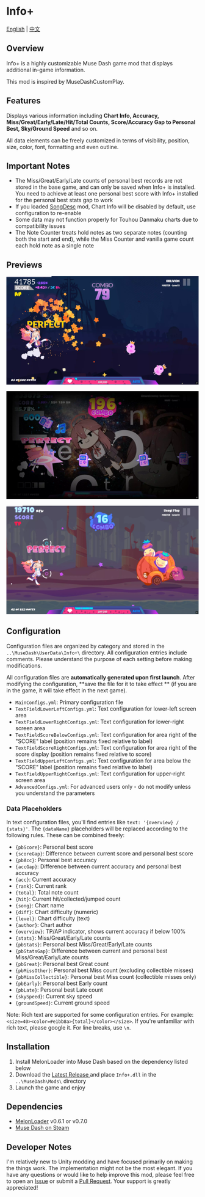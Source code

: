 # Info+

[English](README.md) | [中文](README_zh.md)

## Overview

Info+ is a highly customizable Muse Dash game mod that displays additional in-game information.

This mod is inspired by MuseDashCustomPlay.

## Features

Displays various information including **Chart Info, Accuracy, Miss/Great/Early/Late/Hit/Total Counts, Score/Accuracy Gap to Personal Best, Sky/Ground Speed** and so on.

All data elements can be freely customized in terms of visibility, position, size, color, font, formatting and even outline.

## Important Notes

- The Miss/Great/Early/Late counts of personal best records are not stored in the base game, and can only be saved when Info+ is installed. You need to achieve at least one personal best score with Info+ installed for the personal best stats gap to work
- If you loaded [SongDesc](https://github.com/mdmods/songdesc) mod, Chart Info will be disabled by default, use configuration to re-enable
- Some data may not function properly for Touhou Danmaku charts due to compatibility issues
- The Note Counter treats hold notes as two separate notes (counting both the start and end), while the Miss Counter and vanilla game count each hold note as a single note

## Previews

![Preview 1](Static/Preview1.webp)

![Preview 2](Static/Preview2.webp)

![Preview 3](Static/Preview3.webp)

## Configuration

Configuration files are organized by category and stored in the
`..\MuseDash\UserData\Info+\` directory. All configuration entries include comments. Please understand the purpose of each setting before making modifications.

All configuration files are **automatically generated upon first launch**. After modifying the configuration, **save the file for it to take effect
** (if you are in the game, it will take effect in the next game).

- `MainConfigs.yml`: Primary configuration file
- `TextFieldLowerLeftConfigs.yml`: Text configuration for lower-left screen area
- `TextFieldLowerRightConfigs.yml`: Text configuration for lower-right screen area
- `TextFieldScoreBelowConfigs.yml`: Text configuration for area right of the "SCORE" label (position remains fixed relative to label)
- `TextFieldScoreRightConfigs.yml`: Text configuration for area right of the score display (position remains fixed relative to score)
- `TextFieldUpperLeftConfigs.yml`: Text configuration for area below the "SCORE" label (position remains fixed relative to label)
- `TextFieldUpperRightConfigs.yml`: Text configuration for upper-right screen area
- `AdvancedConfigs.yml`: For advanced users only - do not modify unless you understand the parameters

### Data Placeholders

In text configuration files, you'll find entries like `text: '{overview} / {stats}'`. The
`{dataName}` placeholders will be replaced according to the following rules. These can be combined freely:

- `{pbScore}`: Personal best score
- `{scoreGap}`: Difference between current score and personal best score
- `{pbAcc}`: Personal best accuracy
- `{accGap}`: Difference between current accuracy and personal best accuracy  
- `{acc}`: Current accuracy
- `{rank}`: Current rank
- `{total}`: Total note count
- `{hit}`: Current hit/collected/jumped count
- `{song}`: Chart name
- `{diff}`: Chart difficulty (numeric)
- `{level}`: Chart difficulty (text)
- `{author}`: Chart author
- `{overview}`: TP/AP indicator, shows current accuracy if below 100%
- `{stats}`: Miss/Great/Early/Late counts
- `{pbStats}`: Personal best Miss/Great/Early/Late counts
- `{pbStatsGap}`: Difference between current and personal best Miss/Great/Early/Late counts
- `{pbGreat}`: Personal best Great count
- `{pbMissOther}`: Personal best Miss count (excluding collectible misses)
- `{pbMissCollectible}`: Personal best Miss count (collectible misses only)
- `{pbEarly}`: Personal best Early count
- `{pbLate}`: Personal best Late count
- `{skySpeed}`: Current sky speed
- `{groundSpeed}`: Current ground speed

Note: Rich text are supported for some configuration entries. For example:
`<size=40><color=#e1bb8a>{total}</color></size>`. If you're unfamiliar with rich text, please google it. For line breaks, use `\n`.

## Installation

1. Install MelonLoader into Muse Dash based on the dependency listed below
2. Download the [Latest Release ](https://github.com/KARPED1EM/MuseDashInfoPlus/releases)and place `Info+.dll` in the `..\MuseDash\Mods\` directory
3. Launch the game and enjoy

## Dependencies

- [MelonLoader](https://github.com/LavaGang/MelonLoader/releases) v0.6.1 or v0.7.0
- [Muse Dash on Steam](https://store.steampowered.com/app/774171/Muse_Dash/)

## Developer Notes

I'm relatively new to Unity modding and have focused primarily on making the things work. The implementation might not be the most elegant. If you have any questions or would like to help improve this mod, please feel free to open an [Issue](https://github.com/KARPED1EM/MuseDashInfoPlus/issues/new) or submit a [Pull Request](https://github.com/KARPED1EM/MuseDashInfoPlus/compare). Your support is greatly appreciated!
